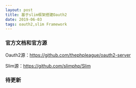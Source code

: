 ```yaml
---
layout: post
title: 基于slim框架搭建Oauth2
date: 2019-06-03 
tags: oauth2,slim Framework
---
```


### 官方文档和官方源
Oauth2源：https://github.com/thephpleague/oauth2-server

Slim源：https://github.com/slimphp/Slim

### 待更新

